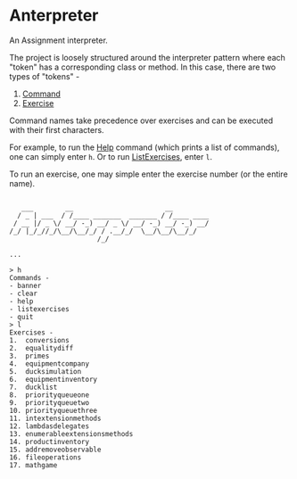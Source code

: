 # Anterpreter

An Assignment interpreter.

The project is loosely structured around the interpreter pattern where each "token" has
a corresponding class or method. In this case, there are two types of "tokens" - 

1. [Command](https://github.com/mentix02/Anterpreter/blob/master/Commands/ICommand.cs#L3)
2. [Exercise](https://github.com/mentix02/Anterpreter/blob/master/Exercises/IExercise.cs#L3)

Command names take precedence over exercises and can be executed with their first characters.

For example, to run the [Help](https://github.com/mentix02/Anterpreter/blob/master/Commands/Help.cs) command (which prints a list of commands), one can simply enter `h`. Or to run [ListExercises](https://github.com/mentix02/Anterpreter/blob/master/Commands/ListExercises.cs#L3), enter `l`.

To run an exercise, one may simple enter the exercise number (or the entire name).

```

   ___        __                       __
  / _ | ___  / /____ _______  _______ / /____ ____
 / __ |/ _ \/ __/ -_) __/ _ \/ __/ -_) __/ -_) __/
/_/ |_/_//_/\__/\__/_/ / .__/_/  \__/\__/\__/_/
                      /_/

...

> h
Commands -
- banner
- clear
- help
- listexercises
- quit
> l
Exercises -
1.  conversions
2.  equalitydiff
3.  primes
4.  equipmentcompany
5.  ducksimulation
6.  equipmentinventory
7.  ducklist
8.  priorityqueueone
9.  priorityqueuetwo
10. priorityqueuethree
11. intextensionmethods
12. lambdasdelegates
13. enumerableextensionsmethods
14. productinventory
15. addremoveobservable
16. fileoperations
17. mathgame
```
